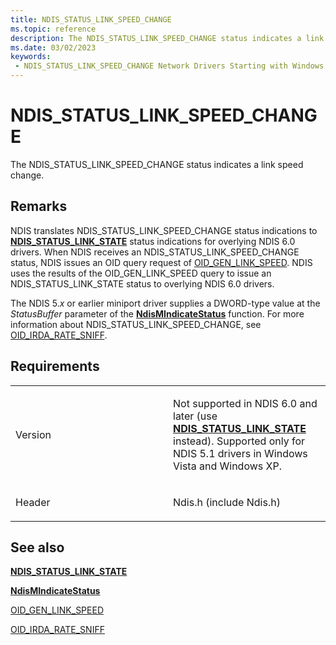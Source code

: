 ```yaml
---
title: NDIS_STATUS_LINK_SPEED_CHANGE
ms.topic: reference
description: The NDIS_STATUS_LINK_SPEED_CHANGE status indicates a link speed change.
ms.date: 03/02/2023
keywords:
 - NDIS_STATUS_LINK_SPEED_CHANGE Network Drivers Starting with Windows Vista
---
```


# NDIS\_STATUS\_LINK\_SPEED\_CHANGE


The NDIS\_STATUS\_LINK\_SPEED\_CHANGE status indicates a link speed change.

## Remarks

NDIS translates NDIS\_STATUS\_LINK\_SPEED\_CHANGE status indications to [**NDIS\_STATUS\_LINK\_STATE**](ndis-status-link-state.md) status indications for overlying NDIS 6.0 drivers. When NDIS receives an NDIS\_STATUS\_LINK\_SPEED\_CHANGE status, NDIS issues an OID query request of [OID\_GEN\_LINK\_SPEED](./oid-gen-link-speed.md). NDIS uses the results of the OID\_GEN\_LINK\_SPEED query to issue an NDIS\_STATUS\_LINK\_STATE status to overlying NDIS 6.0 drivers.

The NDIS 5.*x* or earlier miniport driver supplies a DWORD-type value at the *StatusBuffer* parameter of the [**NdisMIndicateStatus**](/windows-hardware/drivers/ddi/ndis/nf-ndis-ndismindicatestatus) function. For more information about NDIS\_STATUS\_LINK\_SPEED\_CHANGE, see [OID\_IRDA\_RATE\_SNIFF](/previous-versions/windows/hardware/network/ff560287(v=vs.85)).

## Requirements

<table>
<colgroup>
<col width="50%" />
<col width="50%" />
</colgroup>
<tbody>
<tr class="odd">
<td><p>Version</p></td>
<td><p>Not supported in NDIS 6.0 and later (use <a href="ndis-status-link-state.md" data-raw-source="[&lt;strong&gt;NDIS_STATUS_LINK_STATE&lt;/strong&gt;](ndis-status-link-state.md)"><strong>NDIS_STATUS_LINK_STATE</strong></a> instead). Supported only for NDIS 5.1 drivers in Windows Vista and Windows XP.</p></td>
</tr>
<tr class="even">
<td><p>Header</p></td>
<td>Ndis.h (include Ndis.h)</td>
</tr>
</tbody>
</table>

## See also


[**NDIS\_STATUS\_LINK\_STATE**](ndis-status-link-state.md)

[**NdisMIndicateStatus**](/windows-hardware/drivers/ddi/ndis/nf-ndis-ndismindicatestatus)

[OID\_GEN\_LINK\_SPEED](./oid-gen-link-speed.md)

[OID\_IRDA\_RATE\_SNIFF](/previous-versions/windows/hardware/network/ff560287(v=vs.85))

 

